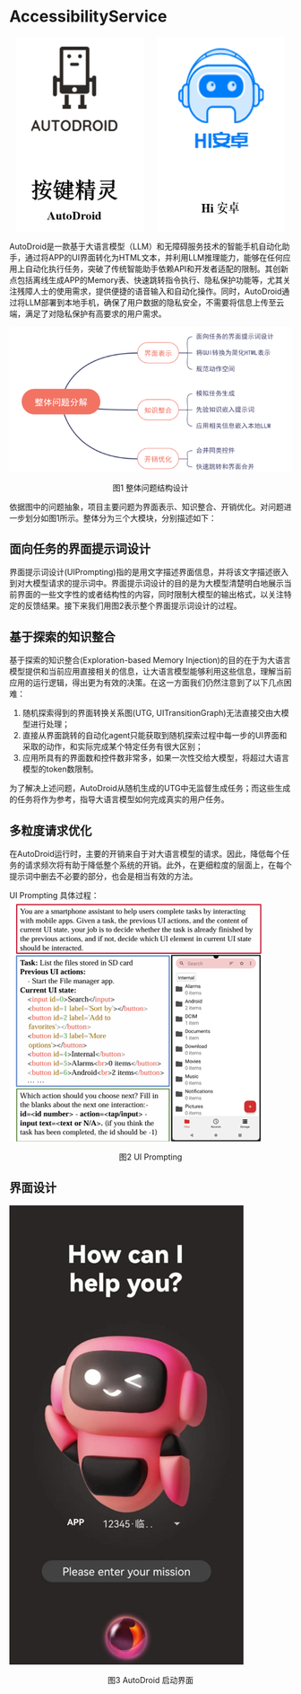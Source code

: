 # AccessibilityService

<div style="display: flex; justify-content: space-around;">
    <img src="./img/img.png" alt="img.png" style="max-width: 45%;">
    <img src="./img/image.png" alt="alt text" style="max-width: 45%;">
</div>

AutoDroid是一款基于大语言模型（LLM）和无障碍服务技术的智能手机自动化助手，通过将APP的UI界面转化为HTML文本，并利用LLM推理能力，能够在任何应用上自动化执行任务，突破了传统智能助手依赖API和开发者适配的限制。其创新点包括离线生成APP的Memory表、快速跳转指令执行、隐私保护功能等，尤其关注残障人士的使用需求，提供便捷的语音输入和自动化操作。同时，AutoDroid通过将LLM部署到本地手机，确保了用户数据的隐私安全，不需要将信息上传至云端，满足了对隐私保护有高要求的用户需求。

![alt text](./img/image-1.png)
<p align="center">图1 整体问题结构设计</p>

依据图中的问题抽象，项目主要问题为界面表示、知识整合、开销优化。对问题进一步划分如图1所示。整体分为三个大模块，分别描述如下：

## 面向任务的界面提示词设计

界面提示词设计(UIPrompting)指的是用文字描述界面信息，并将该文字描述嵌入到对大模型请求的提示词中。界面提示词设计的目的是为大模型清楚明白地展示当前界面的一些文字性的或者结构性的内容，同时限制大模型的输出格式，以关注特定的反馈结果。接下来我们用图2表示整个界面提示词设计的过程。

## 基于探索的知识整合

基于探索的知识整合(Exploration-based Memory Injection)的目的在于为大语言模型提供和当前应用直接相关的信息，让大语言模型能够利用这些信息，理解当前应用的运行逻辑，得出更为有效的决策。在这一方面我们仍然注意到了以下几点困难：

1. 随机探索得到的界面转换关系图(UTG, UITransitionGraph)无法直接交由大模型进行处理；
2. 直接从界面跳转的自动化agent只能获取到随机探索过程中每一步的UI界面和采取的动作，和实际完成某个特定任务有很大区别；
3. 应用所具有的界面数和控件数非常多，如果一次性交给大模型，将超过大语言模型的token数限制。

为了解决上述问题，AutoDroid从随机生成的UTG中无监督生成任务；而这些生成的任务将作为参考，指导大语言模型如何完成真实的用户任务。

## 多粒度请求优化

在AutoDroid运行时，主要的开销来自于对大语言模型的请求。因此，降低每个任务的请求频次将有助于降低整个系统的开销。此外，在更细粒度的层面上，在每个提示词中删去不必要的部分，也会是相当有效的方法。

UI Prompting 具体过程：
![alt text](./img/image-2.png)
<p align="center">图2 UI Prompting</p>

## 界面设计

![alt text](./img/image-3.png)
<p align="center">图3 AutoDroid 启动界面</p>
